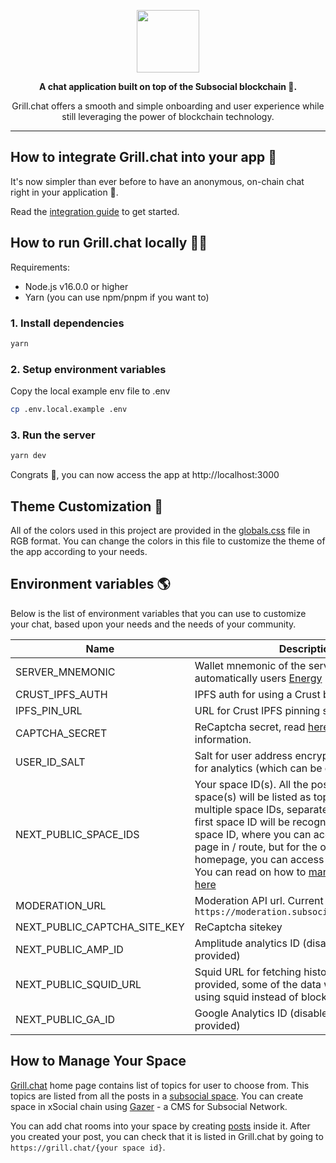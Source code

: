 <a href="https://x.grill.chat">
  <p align="center"><img height=100 src="https://raw.githubusercontent.com/dappforce/grillchat/main/src/assets/logo/logo.svg"/></p>
</a>
<p align="center">
  <strong>
    A chat application built on top of the Subsocial blockchain 🔗.
  </strong>
</p>
<p align="center">
  Grill.chat offers a smooth and simple onboarding and user experience while still leveraging the power of blockchain technology.
</p>

---

## How to integrate Grill.chat into your app 🤝

It's now simpler than ever before to have an anonymous, on-chain chat right in your application 🎉.

Read the [integration guide](./integration/README.md) to get started.

## How to run Grill.chat locally 🏃‍♂️

Requirements:

- Node.js v16.0.0 or higher
- Yarn (you can use npm/pnpm if you want to)

### 1. Install dependencies

```bash
yarn
```

### 2. Setup environment variables

Copy the local example env file to .env

```bash
cp .env.local.example .env
```

### 3. Run the server

```bash
yarn dev
```

Congrats 🎉, you can now access the app at http://localhost:3000

## Theme Customization 🎨

All of the colors used in this project are provided in the [globals.css](./src/styles/globals.css) file in RGB format.
You can change the colors in this file to customize the theme of the app according to your needs.

## Environment variables 🌎

Below is the list of environment variables that you can use to customize your chat, based upon your needs and the needs of your community.

| Name                         | Description                                                                                                                                                                                                                                                                                                                                                                                       | Required? |
| ---------------------------- | ------------------------------------------------------------------------------------------------------------------------------------------------------------------------------------------------------------------------------------------------------------------------------------------------------------------------------------------------------------------------------------------------- | --------- |
| SERVER_MNEMONIC              | Wallet mnemonic of the server, in order to send automatically users [Energy](https://docs.subsocial.network/docs/basics/lightpaper/architecture/energy)                                                                                                                                                                                                                                           | Yes       |
| CRUST_IPFS_AUTH              | IPFS auth for using a Crust bucket                                                                                                                                                                                                                                                                                                                                                                | Yes       |
| IPFS_PIN_URL                 | URL for Crust IPFS pinning service                                                                                                                                                                                                                                                                                                                                                                | Yes       |
| CAPTCHA_SECRET               | ReCaptcha secret, read [here](https://developers.google.com/recaptcha/intro) for more information.                                                                                                                                                                                                                                                                                                | Yes       |
| USER_ID_SALT                 | Salt for user address encryption, which is used for analytics (which can be disabled)                                                                                                                                                                                                                                                                                                             | No        |
| NEXT_PUBLIC_SPACE_IDS        | Your space ID(s). All the posts in these space(s) will be listed as topics. You can use multiple space IDs, separated by a comma. The first space ID will be recognized as the main space ID, where you can access the home page in / route, but for the other space IDs homepage, you can access it using /[spaceId]. You can read on how to [manage your space here](#how-to-manage-your-space) | Yes       |
| MODERATION_URL               | Moderation API url. Current moderation API: `https://moderation.subsocial.network/graphql`                                                                                                                                                                                                                                                                                                        | Yes       |
| NEXT_PUBLIC_CAPTCHA_SITE_KEY | ReCaptcha sitekey                                                                                                                                                                                                                                                                                                                                                                                 | Yes       |
| NEXT_PUBLIC_AMP_ID           | Amplitude analytics ID (disabled if no ID is provided)                                                                                                                                                                                                                                                                                                                                            | No        |
| NEXT_PUBLIC_SQUID_URL        | Squid URL for fetching historical data. If provided, some of the data will be fetched using squid instead of blockchain                                                                                                                                                                                                                                                                           | No        |
| NEXT_PUBLIC_GA_ID            | Google Analytics ID (disabled if no ID is provided)                                                                                                                                                                                                                                                                                                                                               | No        |

## How to Manage Your Space

[Grill.chat](https://grill.chat) home page contains list of topics for user to choose from. This topics are listed from all the posts in a [subsocial space](https://docs.subsocial.network/docs/develop/concepts/spaces/). You can create space in xSocial chain using [Gazer](https://x.gazer.app/) - a CMS for Subsocial Network.

You can add chat rooms into your space by creating [posts](https://docs.subsocial.network/docs/develop/concepts/postsAndComments) inside it. After you created your post, you can check that it is listed in Grill.chat by going to `https://grill.chat/{your space id}`.
